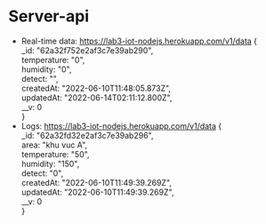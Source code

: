 # Server-api
- Real-time data: https://lab3-iot-nodejs.herokuapp.com/v1/data
     {<br />
     _id: "62a32f752e2af3c7e39ab290",<br />
     temperature: "0",<br />
     humidity: "0",<br />
     detect: "",<br />
     createdAt: "2022-06-10T11:48:05.873Z",<br />
     updatedAt: "2022-06-14T02:11:12.800Z",<br />
     __v: 0<br />
     }<br />
- Logs: https://lab3-iot-nodejs.herokuapp.com/v1/data
     {<br />
     _id: "62a32fd32e2af3c7e39ab296",<br />
     area: "khu vuc A",<br />
     temperature: "50",<br />
     humidity: "150",<br />
     detect: "0",<br />
     createdAt: "2022-06-10T11:49:39.269Z",<br />
     updatedAt: "2022-06-10T11:49:39.269Z",<br />
     __v: 0<br />
     }<br />
    

